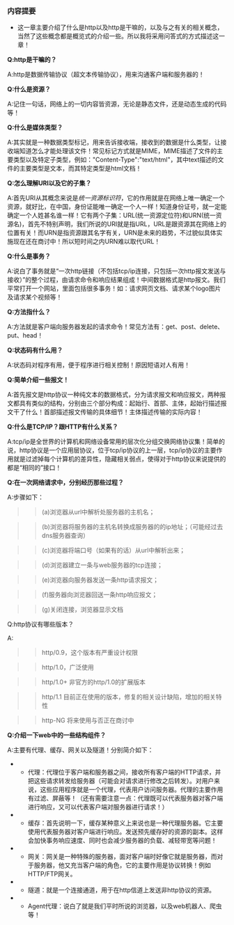 ### 内容提要

* 这一章主要介绍了什么是http以及http是干嘛的，以及与之有关的相关概念，当然了这些概念都是概览式的介绍一些。所以我将采用问答式的方式描述这一章！


**Q:http是干嘛的？**

A:http是数据传输协议（超文本传输协议），用来沟通客户端和服务器的！


**Q:什么是资源？**

A:记住一句话，网络上的一切内容皆资源，无论是静态文件，还是动态生成的代码等！

**Q:什么是媒体类型？**

A:其实就是一种数据类型标记，用来告诉接收端，接收到的数据是什么类型，让接收端知道怎么才能处理该文件！常见标记方式就是MIME，MIME描述了文件的主要类型以及特定子类型，例如："Content-Type":"text/html"，其中text描述的文件的主要类型是文本，而其特定类型是html文档！


**Q:怎么理解URI以及它的子集？**

A:首先URI从其概念来说是*统一资源标识符*，它的作用就是在网络上唯一确定一个资源，就好比，在中国，身份证能唯一确定一个人一样！知道身份证号，就一定能确定一个人姓甚名谁一样！它有两个子集：URL(统一资源定位符)和URN(统一资源名)，首先不特别声明，我们所说的URI就是指URL，URL是跟资源其在网络上的位置有关！而URN是指资源跟其名字有关，URN是未来的趋势，不过貌似具体实施现在还在商讨中！所以短时间之内URN难以取代URL！


**Q:什么是事务？**

A:说白了事务就是“一次http链接（不包括tcp/ip连接，只包括一次http报文发送与接收）”的整个过程，由请求命令和响应结果组成！中间数据格式是http报文。我们平常打开一个网站，里面包括很多事务！如：请求网页文档、请求某个logo图片及请求某个视频等！

**Q:方法指什么？**

A:方法就是客户端向服务器发起的请求命令！常见方法有：get、post、delete、put、head！


**Q:状态码有什么用？**

A:状态码对程序有用，便于程序进行相关控制！原因短语对人有用！


**Q:简单介绍一些报文！**

A:首先报文是http协议一种纯文本的数据格式，分为请求报文和响应报文，两种报文都具有类似的结构，分别由三个部分构成：起始行、首部、主体，起始行描述报文干了什么！首部描述报文传输的具体细节！主体描述传输的实际内容！

**Q:什么是TCP/IP？跟HTTP有什么关系？**

A:tcp/ip是全世界的计算机和网络设备常用的层次化分组交换网络协议集！简单的说，http协议是一个应用层协议，位于tcp/ip协议的上一层，tcp/ip协议的主要作用就是过滤掉每个计算机的差异性，隐藏相关弱点，使得对于http协议来说提供的都是“相同的”接口！

**Q:在一次网络请求中，分别经历那些过程？**

A:步骤如下：
>> (a)浏览器从url中解析处服务器的主机名；

>> (b)浏览器将服务器的主机名转换成服务器的的ip地址；（可能经过去dns服务器查询）

>> (c)浏览器将端口号（如果有的话）从url中解析出来；

>> (d)浏览器建立一条与web服务器的tcp连接；

>> (e)浏览器向服务器发送一条http请求报文；

>> (f)服务器向浏览器回送一条http响应报文；

>> (g)关闭连接，浏览器显示文档


Q:http协议有哪些版本？

A:
>> http/0.9，这个版本有严重设计权限

>> http/1.0，广泛使用

>> http/1.0+ 非官方的http/1.0的扩展版本

>> http/1.1 目前正在使用的版本，修复的相关设计缺陷，增加的相关特性

>> http-NG 将来使用与否正在商讨中



**Q:介绍一下web中的一些结构组件？**

A:主要有代理、缓存、网关以及隧道！分别简介如下：

- - 代理：代理位于客户端和服务器之间，接收所有客户端的HTTP请求，并把这些请求转发给服务器（可能会对请求进行修改之后转发）。对用户来说，这些应用程序就是一个代理，代表用户访问服务器。代理的主要作用有过滤、屏蔽等！（还有需要注意一点：代理既可以代表服务器对客户端进行响应，又可以代表客户端对服务器进行请求！）


- - 缓存：首先说明一下，缓存某种意义上来说也是一种代理服务器。它主要使用代表服务器对客户端进行响应。发送预先缓存好的资源的副本。这样会加快事务响应速度、同时也会减少服务器的负载、减轻带宽等问题！


- - 网关：网关是一种特殊的服务器，面对客户端时好像它就是服务器，而对于服务器，他又充当客户端的角色，它的主要作用是协议转换！例如HTTP/FTP网关。


- - 隧道：就是一个连接通道，用于在http信道上发送非http协议的资源。


- - Agent代理：说白了就是我们平时所说的浏览器，以及web机器人、爬虫等！




